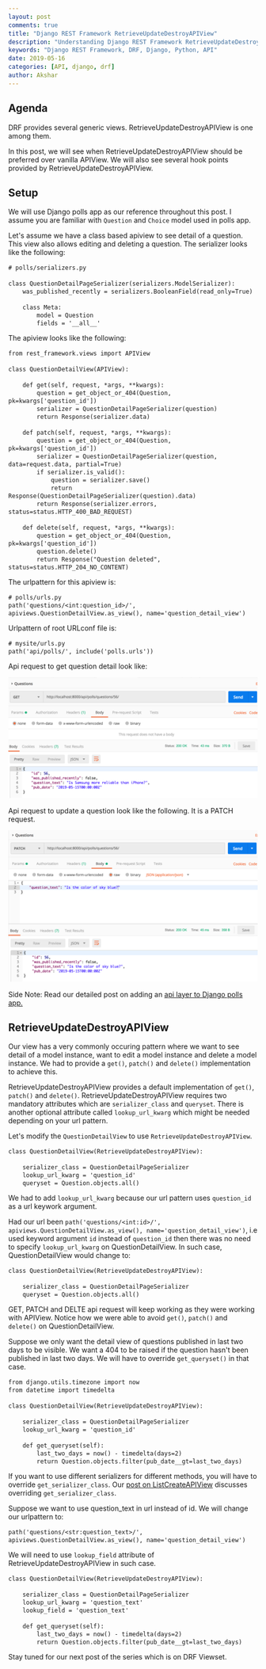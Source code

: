 ```yaml
---
layout: post
comments: true
title: "Django REST Framework RetrieveUpdateDestroyAPIView"
description: "Understanding Django REST Framework RetrieveUpdateDestroyAPIView"
keywords: "Django REST Framework, DRF, Django, Python, API"
date: 2019-05-16
categories: [API, django, drf]
author: Akshar
---
```


## Agenda

DRF provides several generic views. RetrieveUpdateDestroyAPIView is one among them.

In this post, we will see when RetrieveUpdateDestroyAPIView should be preferred over vanilla APIView. We will also see several hook points provided by RetrieveUpdateDestroyAPIView.

## Setup

We will use Django polls app as our reference throughout this post. I assume you are familiar with `Question` and `Choice` model used in polls app.

Let's assume we have a class based apiview to see detail of a question. This view also allows editing and deleting a question. The serializer looks like the following: 

    # polls/serializers.py

    class QuestionDetailPageSerializer(serializers.ModelSerializer):
        was_published_recently = serializers.BooleanField(read_only=True)

        class Meta:
            model = Question
            fields = '__all__'

The apiview looks like the following:

    from rest_framework.views import APIView

    class QuestionDetailView(APIView):

        def get(self, request, *args, **kwargs):
            question = get_object_or_404(Question, pk=kwargs['question_id'])
            serializer = QuestionDetailPageSerializer(question)
            return Response(serializer.data)

        def patch(self, request, *args, **kwargs):
            question = get_object_or_404(Question, pk=kwargs['question_id'])
            serializer = QuestionDetailPageSerializer(question, data=request.data, partial=True)
            if serializer.is_valid():
                question = serializer.save()
                return Response(QuestionDetailPageSerializer(question).data)
            return Response(serializer.errors, status=status.HTTP_400_BAD_REQUEST)

        def delete(self, request, *args, **kwargs):
            question = get_object_or_404(Question, pk=kwargs['question_id'])
            question.delete()
            return Response("Question deleted", status=status.HTTP_204_NO_CONTENT)

The urlpattern for this apiview is:

    # polls/urls.py
    path('questions/<int:question_id>/', apiviews.QuestionDetailView.as_view(), name='question_detail_view')

Urlpattern of root URLconf file is:

    # mysite/urls.py
    path('api/polls/', include('polls.urls'))

Api request to get question detail look like:

![](/assets/images/drf/retrieveupdatedestory-get.png)

Api request to update a question look like the following. It is a PATCH request.

![](/assets/images/drf/retrieveupdatedestory-patch.png)

Side Note: Read our detailed post on adding an <a href="https://www.agiliq.com/blog/2019/04/drf-polls/" target="_blank">api layer to Django polls app.</a>

## RetrieveUpdateDestroyAPIView

Our view has a very commonly occuring pattern where we want to see detail of a model instance, want to edit a model instance and delete a model instance. We had to provide a `get()`, `patch()` and `delete()` implementation to achieve this.

RetrieveUpdateDestroyAPIView provides a default implementation of `get()`, `patch()` and `delete()`. RetrieveUpdateDestroyAPIView requires two mandatory attributes which are `serializer_class` and `queryset`. There is another optional attribute called `lookup_url_kwarg` which might be needed depending on your url pattern.

Let's modify the `QuestionDetailView` to use `RetrieveUpdateDestroyAPIView`.

    class QuestionDetailView(RetrieveUpdateDestroyAPIView):

        serializer_class = QuestionDetailPageSerializer
        lookup_url_kwarg = 'question_id'
        queryset = Question.objects.all()

We had to add `lookup_url_kwarg` because our url pattern uses `question_id` as a url keywork argument.

Had our url been `path('questions/<int:id>/', apiviews.QuestionDetailView.as_view(), name='question_detail_view')`, i.e used keyword argument `id` instead of `question_id` then there was no need to specify `lookup_url_kwarg` on QuestionDetailView. In such case, QuestionDetailView would change to:

    class QuestionDetailView(RetrieveUpdateDestroyAPIView):

        serializer_class = QuestionDetailPageSerializer
        queryset = Question.objects.all()

GET, PATCH and DELTE api request will keep working as they were working with APIView. Notice how we were able to avoid `get()`, `patch()` and `delete()` on QuestionDetailView.

Suppose we only want the detail view of questions published in last two days to be visible. We want a 404 to be raised if the question hasn't been published in last two days. We will have to override `get_queryset()` in that case.

    from django.utils.timezone import now
    from datetime import timedelta

    class QuestionDetailView(RetrieveUpdateDestroyAPIView):

        serializer_class = QuestionDetailPageSerializer
        lookup_url_kwarg = 'question_id'

        def get_queryset(self):
            last_two_days = now() - timedelta(days=2)
            return Question.objects.filter(pub_date__gt=last_two_days)

If you want to use different serializers for different methods, you will have to override `get_serializer_class`. Our <a href="https://www.agiliq.com/blog/2019/05/django-rest-framework-listcreateapiview/#listcreateapiview">post on ListCreateAPIView</a> discusses overriding `get_serializer_class`.

Suppose we want to use question_text in url instead of id. We will change our urlpattern to:

    path('questions/<str:question_text>/', apiviews.QuestionDetailView.as_view(), name='question_detail_view')

We will need to use `lookup_field` attribute of RetrieveUpdateDestroyAPIView in such case.

    class QuestionDetailView(RetrieveUpdateDestroyAPIView):

        serializer_class = QuestionDetailPageSerializer
        lookup_url_kwarg = 'question_text'
        lookup_field = 'question_text'

        def get_queryset(self):
            last_two_days = now() - timedelta(days=2)
            return Question.objects.filter(pub_date__gt=last_two_days)

Stay tuned for our next post of the series which is on DRF Viewset.
